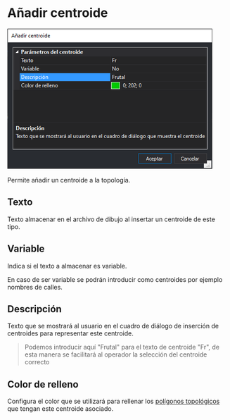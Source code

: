 # Añadir centroide

![Cuadro de di&#xE1;logo A&#xF1;adir centroide](../../../../../.gitbook/assets/cuadrodialogoanadircentroide.png)

Permite añadir un centroide a la topología.

## Texto

Texto almacenar en el archivo de dibujo al insertar un centroide de este tipo.

## Variable

Indica si el texto a almacenar es variable. 

En caso de ser variable se podrán introducir como centroides por ejemplo nombres de calles.

## Descripción

Texto que se mostrará al usuario en el cuadro de diálogo de inserción de centroides para representar este centroide.

> Podemos introducir aquí "Frutal" para el texto de centroide "Fr", de esta manera se facilitará al operador la selección del centroide correcto

## Color de relleno

Configura el color que se utilizará para rellenar los [polígonos topológicos](poligonos-topologicos.md) que tengan este centroide asociado.

